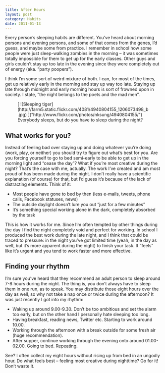 ```yaml
---
title: After Hours
layout: post
category: Habits
date: 2011-01-13
---
```


Every person’s sleeping habits are different. You’ve heard about morning persons and evening persons, and some of that comes from the genes, I’d guess, and maybe some from practice. I remember in school how some people were just sleep-walking zombies in the morning – it was sometimes totally impossible for them to get up for the early classes. Other guys and girls couldn’t stay up too late in the evening since they were completely out of energy (aka. “party poopers”).

I think I’m some sort of weird mixture of both. I can, for most of the times, get up relatively early in the morning and stay up way too late. Staying up late through midnight and early morning hours is sort of frowned upon in society. I state, “the night belongs to the poets and the mad men”.

<figure>
[ ![Sleeping tiger](http://farm5.static.flickr.com/4081/4940804155_1206073498_b.jpg) ]("http://www.flickr.com/photos/nksung/4940804155/")
<figcaption>Everybody sleeps, but do you have to sleep during the night?</figcaption>
</figure>

## What works for you?
Instead of feeling bad over staying up and doing whatever you’re doing (work, play, or neither) you should try to figure out what’s best for you. Are you forcing yourself to go to bed semi-early to be able to get up in the morning light and “cease the day”? What if you’re most creative during the night? That’s the case with me, actually. The work I’ve created and am most proud of has been made during the night. I don’t really have a scientific explanation (of course) for that, but I’d guess it’s because of the lack of distracting elements. Think of it:</p> 

- Most people have gone to bed by then (less e-mails, tweets, phone calls, Facebook statuses, news)
- The outside daylight doesn’t lure you out “just for a few minutes”
- It’s something special working alone in the dark, completely absorbed by the task

This is how it works for me. Since I’m often tempted by other things during the day I find the night completely void and perfect for working. In school I produced the best work during the late night, and I think that could be traced to pressure: in the night you’ve got limited time (yeah, in the day as well, but it’s more apparent during the night) to finish your task. It “feels” like it’s urgent and you tend to work faster and more effective.

## Finding your rhythm
I&#8217;m sure you&#8217;ve heard that they recommend an adult person to sleep around 7-8 hours during the night. The thing is, you don&#8217;t always have to sleep them in one run, as to speak. You may distribute those eight hours over the day as well, so why not take a nap once or twice during the afternoon? It was just recently I got into my rhythm:
 
- Waking up around 9.00-9.30. Don&#8217;t be too ambitious and set the alarm too early, but on the other hand I personally hate sleeping too long.
- Having breakfast, reading news, Twitter etc. Starting to work around 10.00.
- Working through the afternoon with a break outside for some fresh air (huge recommendation).
- After supper, continue working through the evening onto around 01.00-02.00. Going to bed. Repeating.

See? I often collect my eight hours without rising up from bed in an ungodly hour. Do what feels best – feeling most creative during nighttime? Go for it! Don&#8217;t waste it.